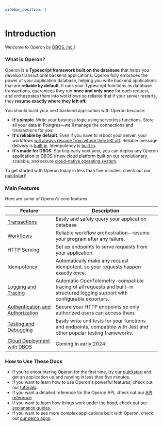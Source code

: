 ```yaml
---
sidebar_position: 1
---
```


# Introduction

Welcome to Operon by [DBOS, Inc.](https://dbos.dev)!

### What is Operon?

Operon is a **Typescript framework built on the database** that helps you develop transactional backend applications.
Operon fully embraces the power of your application database, helping you write backend applications that are **reliable by default**.
It runs your Typescript functions as database transactions, guarantees they run **once and only once** for each request, and orchestrates them into workflows so reliable that if your server restarts, they **resume exactly where they left off.**

You should build your next backend application with Operon because:

- **It's simple**.  Write your business logic using serverless functions.  Store all your data in Postgres&#8212;we'll manage the connections and transactions for you.
- **It's reliable by default**.  Even if you have to reboot your server, your workflows [will always resume from where they left off](./tutorials/workflow-tutorial#reliability-guarantees).  Reliable message delivery is [built in](./tutorials/workflow-communication-tutorial#reliability-guarantees-1). Idempotency is [built in](./tutorials/idempotency-tutorial).
- **It's made for DBOS**.  Starting early next year, you can deploy any Operon application to DBOS's new cloud platform built on our revolutionary, scalable, and secure [cloud-native operating system](https://dbos.dev).

To get started with Operon today in less than five minutes, check out our [quickstart](./getting-started/quickstart)!

### Main Features

Here are some of Operon's core features:

| Feature                                                                       | Description
| ----------------------------------------------------------------------------- | ------------------------------------------------------------------------------------------------------------------------- |
| [Transactions](./tutorials/transaction-tutorial)                              | Easily and safely query your application database
| [Workflows](./tutorials/workflow-tutorial)                                    | Reliable workflow orchestration&#8212;resume your program after any failure.
| [HTTP Serving](./tutorials/http-serving-tutorial)                              | Set up endpoints to serve requests from your application.
| [Idempotency](./tutorials/idempotency-tutorial)                               | Automatically make any request idempotent, so your requests happen exactly once.
| [Logging and Tracing](./tutorials/logging)                                    | Automatic OpenTelemetry-compatible tracing of all requests and built-in structured logging support with configurable exporters.
| [Authentication and Authorization](./tutorials/authentication-authorization)  | Secure your HTTP endpoints so only authorized users can access them.
| [Testing and Debugging](./tutorials/testing-tutorial)                         | Easily write unit tests for your functions and endpoints, compatible with Jest and other popular testing frameworks.
| [Cloud Deployment with DBOS](https://dbos.dev)                                | Coming in early 2024!


### How to Use These Docs

- If you're encountering Operon for the first time, try our [quickstart](./getting-started/quickstart) and get an application up and running in less than five minutes.
- If you want to learn how to use Operon's powerful features, check out our [tutorials](./category/tutorials).
- If you want a detailed reference for the Operon API, check out our [API reference](./category/reference).
- If you want to learn how things work under the hood, check out our [explanation guides](./category/concepts-and-explanations).
- If you want to see more complex applications built with Operon, check out [our demo apps](./tutorials/demo-apps).
